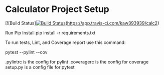 # Calculator Project Setup
[![Build Status][![Build Status](https://app.travis-ci.com/Dk45njit/calc2.svg?branch=calc_part2)](https://app.travis-ci.com/Dk45njit/calc2)(https://app.travis-ci.com/kaw393939/calc2)

Run Pip Install
pip install -r requirements.txt

To run tests, Lint, and Coverage report use this command:

pytest  --pylint --cov

.pylintrc is the config for pylint
.coveragerc is the config for coverage
setup.py is a config file for pytest
